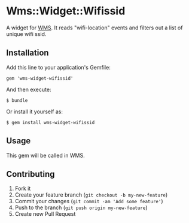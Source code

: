 # Wms::Widget::Wifissid

A widget for [WMS](https://github.com/phoorichet/wms). It reads "wifi-location" events and filters out a list of unique wifi ssid.

## Installation

Add this line to your application's Gemfile:

    gem 'wms-widget-wifissid'

And then execute:

    $ bundle

Or install it yourself as:

    $ gem install wms-widget-wifissid

## Usage

This gem will be called in WMS.

## Contributing

1. Fork it
2. Create your feature branch (`git checkout -b my-new-feature`)
3. Commit your changes (`git commit -am 'Add some feature'`)
4. Push to the branch (`git push origin my-new-feature`)
5. Create new Pull Request
